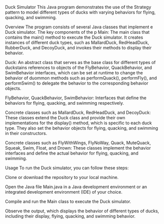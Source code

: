 Duck Simulator
This Java program demonstrates the use of the Strategy pattern to model different types of ducks with varying behaviors for flying, quacking, and swimming.

Overview
The program consists of several Java classes that implement e Duck simulator. The key components of the p
Main: The main class that contains the main() method to execute the Duck simulator. It creates instances of different duck types, such as MallardDuck, RedHeadDuck, RubberDuck, and DecoyDuck, and invokes their methods to display their behavior.

Duck: An abstract class that serves as the base class for different types of duckstains references to objects of the FlyBehavior, QuackBehavior, and SwimBehavior interfaces, which can be set at runtime to change the behavior of duommon methods such as performQuack(), performFly(), and performSwim() to delegate the behavior to the corresponding behavior objects.

FlyBehavior, QuackBehavior, SwimBehavior: Interfaces that define the behaviors for flying, quacking, and swimming respectively.

Concrete classes such as MallardDuck, RedHeadDuck, and DecoyDuck: These classes extend the Duck class and provide their own implementations for the display() method, which is specific to each duck type. They also set the behavior objects for flying, quacking, and swimming in their constructors.

Concrete classes such as FlyWithWings, FlyNoWay, Quack, MuteQuack, Squeak, Swim, Float, and Drown: These classes implement the behavior interfaces and define the actual behavior for flying, quacking, and swimming.

Usage
To run the Duck simulator, you can follow these steps:

Clone or download the repository to your local machine.

Open the Java file Main.java in a Java development environment or an integrated development environment (IDE) of your choice.

Compile and run the Main class to execute the Duck simulator.

Observe the output, which displays the behavior of different types of ducks, including their display, flying, quacking, and swimming behavior.
